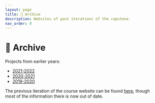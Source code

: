 ```yaml
---
layout: page
title: 💾 Archive
description: Websites of past iterations of the capstone.
nav_order: 9
---
```


# 💾 Archive

Projects from earlier years:
- [2021-2022](https://dsc-capstone.github.io/projects-2021-2022/)
- [2020-2021](https://dsc-capstone.github.io/projects-2020-2021/)
- [2019-2020](https://dsc-capstone.github.io/projects-2019-2020/)

The previous iteration of the course website can be found [here](https://dsc-capstone.github.io/old-site), though most of the information there is now out of date.